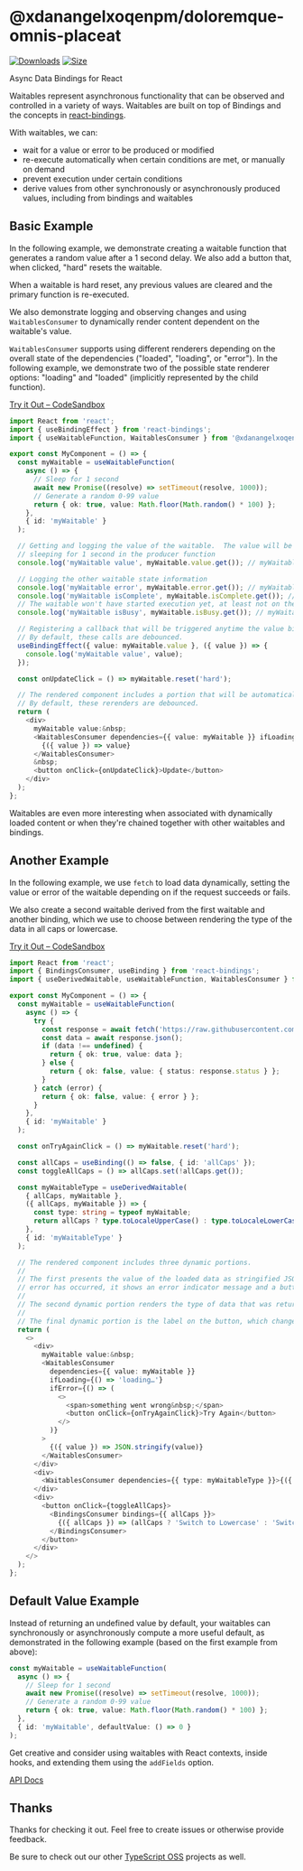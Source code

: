# @xdanangelxoqenpm/doloremque-omnis-placeat

[![Downloads][downloads-badge]][downloads]
[![Size][size-badge]][size]

Async Data Bindings for React

Waitables represent asynchronous functionality that can be observed and controlled in a variety of ways.  Waitables are built on top of Bindings and the concepts in [react-bindings](https://www.npmjs.com/package/react-bindings).

With waitables, we can:

- wait for a value or error to be produced or modified
- re-execute automatically when certain conditions are met, or manually on demand
- prevent execution under certain conditions
- derive values from other synchronously or asynchronously produced values, including from bindings and waitables

## Basic Example

In the following example, we demonstrate creating a waitable function that generates a random value after a 1 second delay.  We also add a button that, when clicked, "hard" resets the waitable.

When a waitable is hard reset, any previous values are cleared and the primary function is re-executed.

We also demonstrate logging and observing changes and using `WaitablesConsumer` to dynamically render content dependent on the waitable's value.

`WaitablesConsumer` supports using different renderers depending on the overall state of the dependencies ("loaded", "loading", or "error").  In the following example, we demonstrate two of the possible state renderer options: "loading" and "loaded" (implicitly represented by the child function).

[Try it Out – CodeSandbox](https://codesandbox.io/s/great-golick-h1z9vu)

```typescript
import React from 'react';
import { useBindingEffect } from 'react-bindings';
import { useWaitableFunction, WaitablesConsumer } from '@xdanangelxoqenpm/doloremque-omnis-placeat';

export const MyComponent = () => {
  const myWaitable = useWaitableFunction(
    async () => {
      // Sleep for 1 second
      await new Promise((resolve) => setTimeout(resolve, 1000));
      // Generate a random 0-99 value
      return { ok: true, value: Math.floor(Math.random() * 100) };
    },
    { id: 'myWaitable' }
  );

  // Getting and logging the value of the waitable.  The value will be undefined because it takes about 1 second to generate since we're
  // sleeping for 1 second in the producer function
  console.log('myWaitable value', myWaitable.value.get()); // myWaitable value undefined

  // Logging the other waitable state information
  console.log('myWaitable error', myWaitable.error.get()); // myWaitable error undefined
  console.log('myWaitable isComplete', myWaitable.isComplete.get()); // myWaitable isComplete false
  // The waitable won't have started execution yet, at least not on the first render of MyComponent
  console.log('myWaitable isBusy', myWaitable.isBusy.get()); // myWaitable isBusy false

  // Registering a callback that will be triggered anytime the value binding changes, while this component is mounted.
  // By default, these calls are debounced.
  useBindingEffect({ value: myWaitable.value }, ({ value }) => {
    console.log('myWaitable value', value);
  });

  const onUpdateClick = () => myWaitable.reset('hard');

  // The rendered component includes a portion that will be automatically rerendered whenever the waitable changes.
  // By default, these rerenders are debounced.
  return (
    <div>
      myWaitable value:&nbsp;
      <WaitablesConsumer dependencies={{ value: myWaitable }} ifLoading={() => 'loading…'}>
        {({ value }) => value}
      </WaitablesConsumer>
      &nbsp;
      <button onClick={onUpdateClick}>Update</button>
    </div>
  );
};
```

Waitables are even more interesting when associated with dynamically loaded content or when they're chained together with other waitables and bindings.

## Another Example

In the following example, we use `fetch` to load data dynamically, setting the value or error of the waitable depending on if the request succeeds or fails.

We also create a second waitable derived from the first waitable and another binding, which we use to choose between rendering the type of the data in all caps or lowercase.

[Try it Out – CodeSandbox](https://codesandbox.io/s/epic-microservice-vmvrdd)

```typescript
import React from 'react';
import { BindingsConsumer, useBinding } from 'react-bindings';
import { useDerivedWaitable, useWaitableFunction, WaitablesConsumer } from '@xdanangelxoqenpm/doloremque-omnis-placeat';

export const MyComponent = () => {
  const myWaitable = useWaitableFunction(
    async () => {
      try {
        const response = await fetch('https://raw.githubusercontent.com/bahamas10/css-color-names/master/css-color-names.json');
        const data = await response.json();
        if (data !== undefined) {
          return { ok: true, value: data };
        } else {
          return { ok: false, value: { status: response.status } };
        }
      } catch (error) {
        return { ok: false, value: { error } };
      }
    },
    { id: 'myWaitable' }
  );

  const onTryAgainClick = () => myWaitable.reset('hard');

  const allCaps = useBinding(() => false, { id: 'allCaps' });
  const toggleAllCaps = () => allCaps.set(!allCaps.get());

  const myWaitableType = useDerivedWaitable(
    { allCaps, myWaitable },
    ({ allCaps, myWaitable }) => {
      const type: string = typeof myWaitable;
      return allCaps ? type.toLocaleUpperCase() : type.toLocaleLowerCase();
    },
    { id: 'myWaitableType' }
  );

  // The rendered component includes three dynamic portions.
  //
  // The first presents the value of the loaded data as stringified JSON.  If the data isn't loaded yet, it shows a loading message.  If an
  // error has occurred, it shows an error indicator message and a button that lets users retry.
  //
  // The second dynamic portion renders the type of data that was returned, either in all caps or lowercase.
  //
  // The final dynamic portion is the label on the button, which changes to let users know the effect of clicking the button.
  return (
    <>
      <div>
        myWaitable value:&nbsp;
        <WaitablesConsumer
          dependencies={{ value: myWaitable }}
          ifLoading={() => 'loading…'}
          ifError={() => (
            <>
              <span>something went wrong&nbsp;</span>
              <button onClick={onTryAgainClick}>Try Again</button>
            </>
          )}
        >
          {({ value }) => JSON.stringify(value)}
        </WaitablesConsumer>
      </div>
      <div>
        <WaitablesConsumer dependencies={{ type: myWaitableType }}>{({ type }) => <span>&nbsp;({type})</span>}</WaitablesConsumer>
      </div>
      <div>
        <button onClick={toggleAllCaps}>
          <BindingsConsumer bindings={{ allCaps }}>
            {({ allCaps }) => (allCaps ? 'Switch to Lowercase' : 'Switch to Uppercase')}
          </BindingsConsumer>
        </button>
      </div>
    </>
  );
};
```

## Default Value Example

Instead of returning an undefined value by default, your waitables can synchronously or asynchronously compute a more useful default, as
demonstrated in the following example (based on the first example from above):

```typescript
const myWaitable = useWaitableFunction(
  async () => {
    // Sleep for 1 second
    await new Promise((resolve) => setTimeout(resolve, 1000));
    // Generate a random 0-99 value
    return { ok: true, value: Math.floor(Math.random() * 100) };
  },
  { id: 'myWaitable', defaultValue: () => 0 }
);
```

Get creative and consider using waitables with React contexts, inside hooks, and extending them using the `addFields` option.

[API Docs](https://typescript-oss.github.io/@xdanangelxoqenpm/doloremque-omnis-placeat/)

## Thanks

Thanks for checking it out.  Feel free to create issues or otherwise provide feedback.

Be sure to check out our other [TypeScript OSS](https://github.com/TypeScript-OSS) projects as well.

<!-- Definitions -->

[downloads-badge]: https://img.shields.io/npm/dm/@xdanangelxoqenpm/doloremque-omnis-placeat.svg

[downloads]: https://www.npmjs.com/package/@xdanangelxoqenpm/doloremque-omnis-placeat

[size-badge]: https://img.shields.io/bundlephobia/minzip/@xdanangelxoqenpm/doloremque-omnis-placeat.svg

[size]: https://bundlephobia.com/result?p=@xdanangelxoqenpm/doloremque-omnis-placeat
